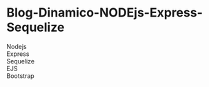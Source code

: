 # Blog-Dinamico-NODEjs-Express-Sequelize
Nodejs<br>
Express<br>
Sequelize<br>
EJS<br>
Bootstrap<br>
